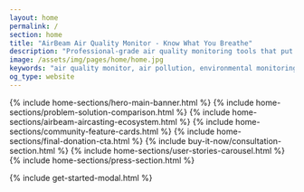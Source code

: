 ```yaml
---
layout: home
permalink: /
section: home
title: "AirBeam Air Quality Monitor - Know What You Breathe"
description: "Professional-grade air quality monitoring tools that put environmental health data directly in your hands. Measure air quality in your neighborhood with real-time pollution data."
image: /assets/img/pages/home/home.jpg
keywords: "air quality monitor, air pollution, environmental monitoring, AirBeam, real-time air quality, community health, portable air sensor"
og_type: website
---
```


{% include home-sections/hero-main-banner.html %}
{% include home-sections/problem-solution-comparison.html %}
{% include home-sections/airbeam-aircasting-ecosystem.html %}
{% include home-sections/community-feature-cards.html %}
{% include home-sections/final-donation-cta.html %}
{% include buy-it-now/consultation-section.html %}
{% include home-sections/user-stories-carousel.html %}
{% include home-sections/press-section.html %}

<!-- Include existing modal and scripts -->

{% include get-started-modal.html %}

<!-- User Stories Data for Carousel -->
<script>
  {% assign stories = site.user_stories | where: 'featured', true | sort: "order" %}
  window.userStoriesData = [
    {% for story in stories limit: 6 %}
    {
      title: {{ story.title | jsonify }},
      intro: {{ story.intro | strip_html | jsonify }},
      image: {{ story.image | jsonify }},
      slug: {{ story.slug | jsonify }}
    }{% unless forloop.last %},{% endunless %}
    {% endfor %}
  ];
</script>

<!-- Comprehensive JSON-LD Structured Data for SEO -->

<!-- Organization Schema - Defines HabitatMap as a non-profit organization -->
<script type="application/ld+json">
{
  "@context": "https://schema.org",
  "@type": "Organization",
  "@id": "{{ site.url }}/#organization",
  "name": "HabitatMap",
  "legalName": "HabitatMap",
  "alternateName": ["Habitat Map", "HabitatMap.org"],
  "description": "HabitatMap's AirBeam and AirCasting tools empower people to measure air pollution and advocate for equitable solutions to environmental health issues.",
  "url": "{{ site.url }}/",
  "logo": {
    "@type": "ImageObject",
    "url": "{{ site.url }}/assets/img/habitatmap-logo.png",
    "width": 200,
    "height": 60
  },
  "image": "{{ site.url }}/assets/img/pages/home/home.jpg",
  "foundingDate": "2007",
  "nonprofitStatus": "501(c)(3)",
  "taxID": "26-1264394",
  "knowsAbout": [
    "Air Quality Monitoring",
    "Environmental Health",
    "Community Science",
    "Environmental Justice",
    "Open Source Technology",
    "Citizen Science"
  ],
  "location": {
    "@type": "PostalAddress",
    "addressLocality": "Brooklyn",
    "addressRegion": "NY",
    "addressCountry": "US"
  },
  "contactPoint": [
    {
      "@type": "ContactPoint",
      "contactType": "customer service",
      "email": "info@habitatmap.org",
      "availableLanguage": "English"
    },
    {
      "@type": "ContactPoint",
      "contactType": "sales",
      "url": "{{ site.url }}/airbeam/buy-it-now",
      "availableLanguage": "English"
    }
  ],
  "sameAs": [
    "https://twitter.com/habitatmap",
    "https://www.facebook.com/HabitatMap",
    "https://www.linkedin.com/company/habitatmap",
    "https://github.com/HabitatMap"
  ],
  "makesOffer": {
    "@type": "Offer",
    "itemOffered": {
      "@type": "Product",
      "name": "AirBeam Air Quality Monitor",
      "description": "A portable and easy to use air quality monitor that lets you see the pollution around you in real time.",
      "image": "{{ site.url }}/assets/img/pages/home/home.jpg",
      "brand": {
        "@type": "Brand",
        "name": "HabitatMap"
      },
      "offers": {
        "@type": "Offer",
        "priceCurrency": "USD",
        "price": "99.00",
        "availability": "https://schema.org/InStock",
        "priceValidUntil": "2024-12-31",
        "hasMerchantReturnPolicy": {
          "@type": "MerchantReturnPolicy",
          "returnPolicyCategory": "https://schema.org/MerchantReturnFiniteReturnWindow",
          "merchantReturnDays": 30,
          "returnMethod": "https://schema.org/ReturnByMail",
          "returnFees": "https://schema.org/ReturnShippingFees",
          "applicableCountry": "US",
          "returnShippingFeesAmount": {
            "@type": "MonetaryAmount",
            "value": "15.00",
            "currency": "USD"
          }
        },
        "shippingDetails": [
          {
            "@type": "OfferShippingDetails",
            "shippingRate": {
              "@type": "MonetaryAmount",
              "value": "10.00",
              "currency": "USD"
            },
            "deliveryTime": {
              "@type": "ShippingDeliveryTime",
              "handlingTime": {
                "@type": "QuantitativeValue",
                "minValue": 1,
                "maxValue": 1,
                "unitCode": "DAY"
              },
              "transitTime": {
                "@type": "QuantitativeValue",
                "minValue": 3,
                "maxValue": 7,
                "unitCode": "DAY"
              }
            },
            "shippingDestination": {
              "@type": "DefinedRegion",
              "addressCountry": "US"
            }
          }
        ]
      },
      "aggregateRating": {
        "@type": "AggregateRating",
        "ratingValue": "4.8",
        "bestRating": "5",
        "worstRating": "1",
        "ratingCount": "150"
      },
      "review": [
        {
          "@type": "Review",
          "name": "Excellent Air Quality Monitor",
          "reviewBody": "The AirBeam has been incredibly useful for monitoring air quality in our community. Easy to use and provides accurate readings that help us understand local pollution patterns.",
          "reviewRating": {
            "@type": "Rating",
            "ratingValue": "5",
            "bestRating": "5"
          },
          "author": {
            "@type": "Person",
            "name": "Community Environmental Group"
          },
          "datePublished": "2024-01-15"
        },
        {
          "@type": "Review",
          "name": "Perfect for Research",
          "reviewBody": "We use this device in our university research and it provides reliable data comparable to much more expensive equipment. Highly recommended for environmental monitoring projects.",
          "reviewRating": {
            "@type": "Rating",
            "ratingValue": "4",
            "bestRating": "5"
          },
          "author": {
            "@type": "Person",
            "name": "Research Team"
          },
          "datePublished": "2024-02-20"
        }
      ]
    }
  },
  "hasOfferCatalog": {
    "@type": "OfferCatalog",
    "name": "AirBeam Products",
    "itemListElement": [
      {
        "@type": "Product",
        "name": "AirBeam3",
        "description": "AirBeam3 is the most accurate and versatile portable air quality monitor for measuring PM1, PM2.5, and PM10 particles.",
        "image": "{{ site.url }}/assets/img/pages/how-it-works/how-it-works_1.jpg",
        "brand": {
          "@type": "Brand",
          "name": "HabitatMap"
        },
        "offers": {
          "@type": "Offer",
          "priceCurrency": "USD",
          "price": "199.00",
          "availability": "https://schema.org/InStock",
          "priceValidUntil": "2024-12-31",
          "hasMerchantReturnPolicy": {
            "@type": "MerchantReturnPolicy",
            "returnPolicyCategory": "https://schema.org/MerchantReturnFiniteReturnWindow",
            "merchantReturnDays": 30,
            "returnMethod": "https://schema.org/ReturnByMail",
            "returnFees": "https://schema.org/ReturnShippingFees",
            "applicableCountry": "US",
            "returnShippingFeesAmount": {
              "@type": "MonetaryAmount",
              "value": "15.00",
              "currency": "USD"
            }
          },
          "shippingDetails": [
            {
              "@type": "OfferShippingDetails",
              "shippingRate": {
                "@type": "MonetaryAmount",
                "value": "10.00",
                "currency": "USD"
              },
              "deliveryTime": {
                "@type": "ShippingDeliveryTime",
                "handlingTime": {
                  "@type": "QuantitativeValue",
                  "minValue": 1,
                  "maxValue": 1,
                  "unitCode": "DAY"
                },
                "transitTime": {
                  "@type": "QuantitativeValue",
                  "minValue": 3,
                  "maxValue": 7,
                  "unitCode": "DAY"
                }
              },
              "shippingDestination": {
                "@type": "DefinedRegion",
                "addressCountry": "US"
              }
            }
          ]
        },
        "aggregateRating": {
          "@type": "AggregateRating",
          "ratingValue": "4.9",
          "bestRating": "5",
          "worstRating": "1",
          "ratingCount": "127"
        },
        "review": [
          {
            "@type": "Review",
            "name": "Outstanding Accuracy",
            "reviewBody": "The AirBeam3 provides incredibly accurate readings that match professional equipment. Perfect for our environmental research and community monitoring projects.",
            "reviewRating": {
              "@type": "Rating",
              "ratingValue": "5",
              "bestRating": "5"
            },
            "author": {
              "@type": "Person",
              "name": "Environmental Scientist"
            },
            "datePublished": "2024-01-10"
          },
          {
            "@type": "Review",
            "name": "Great for Community Use",
            "reviewBody": "Easy to use and very reliable. We've been able to identify pollution sources in our neighborhood and work with local officials to address air quality issues.",
            "reviewRating": {
              "@type": "Rating",
              "ratingValue": "5",
              "bestRating": "5"
            },
            "author": {
              "@type": "Person",
              "name": "Community Advocate"
            },
            "datePublished": "2024-02-05"
          }
        ]
      }
    ]
  },
  "award": [
    "Featured in The New York Times",
    "Featured in Fast Company",
    "Featured in Popular Science",
    "Featured in Wired Magazine"
  ]
}
</script>

<!-- WebSite Schema - Defines the website structure and search functionality -->
<script type="application/ld+json">
{
  "@context": "https://schema.org",
  "@type": "WebSite",
  "@id": "{{ site.url }}/#website",
  "name": "HabitatMap | Environmental Tech & AirBeam",
  "alternateName": "HabitatMap.org",
  "description": "{{ site.description }}",
  "url": "{{ site.url }}/",
  "inLanguage": "en-US",
  "copyrightYear": "2024",
  "copyrightHolder": {
    "@id": "{{ site.url }}/#organization"
  },
  "publisher": {
    "@id": "{{ site.url }}/#organization"
  },
  "mainEntity": {
    "@id": "{{ site.url }}/#product"
  },
  "potentialAction": [
    {
      "@type": "SearchAction",
      "target": {
        "@type": "EntryPoint",
        "urlTemplate": "{{ site.url }}/search?q={search_term_string}"
      },
      "query-input": "required name=search_term_string"
    },
    {
      "@type": "BuyAction",
      "target": "{{ site.url }}/airbeam/buy-it-now",
      "object": {
        "@id": "{{ site.url }}/#product"
      }
    }
  ],
  "hasPart": [
    {
      "@type": "WebPage",
      "name": "AirBeam Products",
      "url": "{{ site.url }}/airbeam/"
    },
    {
      "@type": "WebPage",
      "name": "User Stories",
      "url": "{{ site.url }}/airbeam/user-stories/"
    },
    {
      "@type": "WebPage",
      "name": "Blog",
      "url": "{{ site.url }}/blog/"
    },
    {
      "@type": "WebPage",
      "name": "About HabitatMap",
      "url": "{{ site.url }}/about/"
    }
  ]
}
</script>

<!-- Product Schema - Defines the AirBeam air quality monitor -->
<script type="application/ld+json">
{
  "@context": "https://schema.org",
  "@type": "Product",
  "@id": "{{ site.url }}/#product",
  "name": "AirBeam Air Quality Monitor",
  "alternateName": ["AirBeam3", "AirBeam Sensor", "Portable Air Quality Monitor"],
  "description": "A portable and easy to use air quality monitor that lets you see the pollution around you in real time. Measure air quality in your neighborhood, at your kid's school, or on your daily run.",
  "category": "Environmental Monitoring Equipment",
  "productID": "airbeam-3",
  "brand": {
    "@type": "Brand",
    "@id": "{{ site.url }}/#organization",
    "name": "HabitatMap"
  },
  "manufacturer": {
    "@id": "{{ site.url }}/#organization"
  },
  "image": [
    "{{ site.url }}/assets/img/pages/home/home.jpg",
    "{{ site.url }}/assets/img/airbeam(new).jpg",
    "{{ site.url }}/assets/img/pages/how-it-works/how-it-works_1.jpg"
  ],
  "url": "{{ site.url }}/airbeam/",
  "offers": {
    "@type": "Offer",
    "url": "{{ site.url }}/airbeam/buy-it-now",
    "priceCurrency": "USD",
    "price": "99.00",
    "lowPrice": "99.00",
    "availability": "https://schema.org/InStock",
    "seller": {
      "@id": "{{ site.url }}/#organization"
    },
    "validFrom": "2024-01-01",
    "priceValidUntil": "2024-12-31",
    "itemCondition": "https://schema.org/NewCondition",
    "warranty": "1 year manufacturer warranty",
    "hasMerchantReturnPolicy": {
      "@type": "MerchantReturnPolicy",
      "returnPolicyCategory": "https://schema.org/MerchantReturnFiniteReturnWindow",
      "merchantReturnDays": 30,
      "returnMethod": "https://schema.org/ReturnByMail",
      "returnFees": "https://schema.org/ReturnShippingFees",
      "applicableCountry": "US",
      "returnShippingFeesAmount": {
        "@type": "MonetaryAmount",
        "value": "15.00",
        "currency": "USD"
      }
    },
    "shippingDetails": [
      {
        "@type": "OfferShippingDetails",
        "shippingRate": {
          "@type": "MonetaryAmount",
          "value": "10.00",
          "currency": "USD"
        },
        "deliveryTime": {
          "@type": "ShippingDeliveryTime",
          "handlingTime": {
            "@type": "QuantitativeValue",
            "minValue": 1,
            "maxValue": 1,
            "unitCode": "DAY"
          },
          "transitTime": {
            "@type": "QuantitativeValue",
            "minValue": 3,
            "maxValue": 7,
            "unitCode": "DAY"
          }
        },
        "shippingDestination": {
          "@type": "DefinedRegion",
          "addressCountry": "US"
        }
      },
      {
        "@type": "OfferShippingDetails",
        "shippingRate": {
          "@type": "MonetaryAmount",
          "value": "35.00",
          "currency": "USD"
        },
        "deliveryTime": {
          "@type": "ShippingDeliveryTime",
          "handlingTime": {
            "@type": "QuantitativeValue",
            "minValue": 1,
            "maxValue": 1,
            "unitCode": "DAY"
          },
          "transitTime": {
            "@type": "QuantitativeValue",
            "minValue": 7,
            "maxValue": 21,
            "unitCode": "DAY"
          }
        },
        "shippingDestination": {
          "@type": "DefinedRegion",
          "addressCountry": ["CA", "EU", "AU"]
        }
      }
    ]
  },
  "aggregateRating": {
    "@type": "AggregateRating",
    "ratingValue": "4.8",
    "bestRating": "5",
    "worstRating": "1",
    "ratingCount": "150"
  },
  "audience": [
    {
      "@type": "PeopleAudience",
      "audienceType": "Environmental Researchers"
    },
    {
      "@type": "PeopleAudience",
      "audienceType": "Community Organizations"
    },
    {
      "@type": "PeopleAudience",
      "audienceType": "Educators"
    },
    {
      "@type": "PeopleAudience",
      "audienceType": "Health Advocates"
    },
    {
      "@type": "PeopleAudience",
      "audienceType": "Citizens"
    }
  ],
  "applicationCategory": "Environmental Monitoring",
  "operatingSystem": "Cross-platform",
  "additionalProperty": [
    {
      "@type": "PropertyValue",
      "name": "Measurement Range",
      "value": "PM1, PM2.5, PM10"
    },
    {
      "@type": "PropertyValue",
      "name": "Connectivity",
      "value": "Bluetooth, WiFi"
    },
    {
      "@type": "PropertyValue",
      "name": "Battery Life",
      "value": "24+ hours"
    },
    {
      "@type": "PropertyValue",
      "name": "Data Storage",
      "value": "Local + Cloud"
    },
    {
      "@type": "PropertyValue",
      "name": "Accuracy",
      "value": "Research-grade"
    },
    {
      "@type": "PropertyValue",
      "name": "Portability",
      "value": "Handheld, lightweight"
    }
  ],
  "isRelatedTo": [
    {
      "@type": "SoftwareApplication",
      "name": "AirCasting App",
      "applicationCategory": "Environmental Monitoring",
      "operatingSystem": ["iOS", "Android", "Web"],
      "url": "https://aircasting.org/",
      "downloadUrl": [
        "https://apps.apple.com/us/app/aircasting-air-quality/id1587685281",
        "https://play.google.com/store/apps/details?id=pl.llp.aircasting"
      ]
    }
  ],
  "review": [
    {% for story in stories limit: 3 %}
    {
      "@type": "Review",
      "name": {{ story.title | jsonify }},
      "reviewBody": {{ story.intro | strip_html | truncate: 200 | jsonify }},
      "url": "{{ site.url }}/airbeam/user-stories/{{ story.slug }}",
      "author": {
        "@type": "Organization",
        "name": {{ story.title | jsonify }}
      },
      "reviewRating": {
        "@type": "Rating",
        "ratingValue": "5",
        "bestRating": "5"
      }
    }{% unless forloop.last %},{% endunless %}
    {% else %}
    {
      "@type": "Review",
      "name": "AirBeam User Review",
      "reviewBody": "The AirBeam air quality monitor provides accurate, real-time data that helps our community make informed decisions about outdoor activities and air quality.",
      "author": {
        "@type": "Organization",
        "name": "Community User"
      },
      "reviewRating": {
        "@type": "Rating",
        "ratingValue": "5",
        "bestRating": "5"
      }
    }
    {% endfor %}
  ],
  "keywords": [
    "air quality monitor",
    "air pollution sensor",
    "environmental monitoring",
    "portable air quality",
    "real-time air quality",
    "community health",
    "environmental justice",
    "citizen science"
  ]
}
</script>

<!-- WebPage Schema - Defines this specific homepage -->
<script type="application/ld+json">
{
  "@context": "https://schema.org",
  "@type": "WebPage",
  "@id": "{{ site.url }}/#webpage",
  "name": "{{ page.title }}",
  "description": "{{ page.description }}",
  "url": "{{ site.url }}/",
  "inLanguage": "en-US",
  "isPartOf": {
    "@id": "{{ site.url }}/#website"
  },
  "about": {
    "@id": "{{ site.url }}/#product"
  },
  "publisher": {
    "@id": "{{ site.url }}/#organization"
  },
  "datePublished": "2024-01-01",
  "dateModified": "{{ site.time | date_to_xmlschema }}",
  "mainEntity": {
    "@id": "{{ site.url }}/#product"
  },
  "breadcrumb": {
    "@type": "BreadcrumbList",
    "itemListElement": [
      {
        "@type": "ListItem",
        "position": 1,
        "name": "Home",
        "item": "{{ site.url }}/"
      }
    ]
  },
  "potentialAction": [
    {
      "@type": "ViewAction",
      "target": "{{ site.url }}/"
    },
    {
      "@type": "BuyAction",
      "target": "{{ site.url }}/airbeam/buy-it-now"
    }
  ]
}
</script>

<script defer type="text/javascript" src="/assets/js/citations.js"></script>
